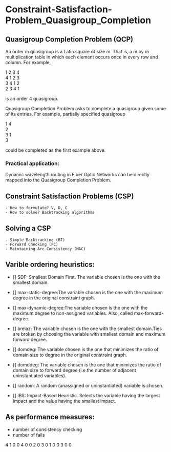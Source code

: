 # Constraint-Satisfaction-Problem_Quasigroup_Completion

## Quasigroup Completion Problem (QCP)

An order m quasigroup is a Latin square of size m. That is, a m by m multiplication table in which each element occurs once in every row and column. For example,

1        2       3       4<br />
4        1       2       3<br />
3        4       1       2<br />
2        3       4       1<br />

is an order 4 quasigroup. 


Quasigroup Completion Problem asks to complete a quasigroup given some of its entries. 
For example, partially specified quasigroup

1                        4<br />
                 2        <br />
3               1         <br />
         3                <br />

could be completed as the first example above.

### Practical application:
Dynamic wavelength routing in Fiber Optic Networks can be directly mapped into the Quasigroup Completion Problem.



## Constraint Satisfaction Problems (CSP)
```
- How to formulate? V, D, C
- How to solve? Backtracking algorithms
```
## Solving a CSP
```
- Simple Backtracking (BT)
- Forward Checking (FC)
- Maintaining Arc Consistency (MAC)
```

## Varible ordering heuristics: 

- [] SDF: Smallest Domain First. The variable chosen is the one with the smallest domain.
 
- [] max-static-degree:The variable chosen is the one with the maximum degree in the original constraint graph.

- [] max-dynamic-degree:The variable chosen is the one with the maximum degree to non-assigned variables. Also, called max-forward-degree.

- [] brelaz: The variable chosen is the one with the smallest domain.Ties are broken by choosing the variable with smallest domain and maximum forward degree.

- [] domdeg: The variable chosen is the one that minimizes the ratio of domain size to degree in the original constraint graph.

- [] domddeg: The variable chosen is the one that minimizes the ratio of domain size to forward degree (i.e.the number of adjacent uninstantiated variables).

- [] random: A random (unassigned or uninstantiated) variable is chosen.

- [] IBS: Impact-Based Heuristic. Selects the variable having the largest impact and the value having the smallest impact.




## As performance measures:
* number of consistency checking 
* number of fails




4
1 0 0 4
0 0 2 0
3 0 1 0
0 3 0 0
